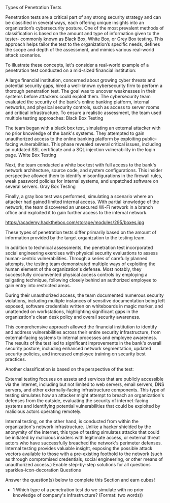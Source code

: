 Types of Penetration Tests

Penetration tests are a critical part of any strong security strategy and can be classified in several ways, each offering unique insights into an organization’s cybersecurity posture. One of the most prevalent methods of classification is based on the amount and type of information given to the tester- commonly known as Black Box, White Box, or Grey Box testing. This approach helps tailor the test to the organization’s specific needs, defines the scope and depth of the assessment, and mimics various real-world attack scenarios.

To illustrate these concepts, let's consider a real-world example of a penetration test conducted on a mid-sized financial institution:

A large financial institution, concerned about growing cyber threats and potential security gaps, hired a well-known cybersecurity firm to perform a thorough penetration test. The goal was to uncover weaknesses in their systems before attackers could exploit them. The cybersecurity team evaluated the security of the bank's online banking platform, internal networks, and physical security controls, such as access to server rooms and critical infrastructure. To ensure a realistic assessment, the team used multiple testing approaches:
Black Box Testing

The team began with a black box test, simulating an external attacker with no prior knowledge of the bank's systems. They attempted to gain unauthorized access to the online banking platform by exploiting public-facing vulnerabilities. This phase revealed several critical issues, including an outdated SSL certificate and a SQL injection vulnerability in the login page.
White Box Testing

Next, the team conducted a white box test with full access to the bank's network architecture, source code, and system configurations. This insider perspective allowed them to identify misconfigurations in the firewall rules, weak password policies for internal systems, and unpatched software on several servers.
Gray Box Testing

Finally, a gray box test was performed, simulating a scenario where an attacker had gained limited internal access. With partial knowledge of the network, the team discovered an unsecured Wi-Fi network in a branch office and exploited it to gain further access to the internal network.

https://academy.hackthebox.com/storage/modules/295/boxes.jpg

These types of penetration tests differ primarily based on the amount of information provided by the target organization to the testing team.

In addition to technical assessments, the penetration test incorporated social engineering exercises with physical security evaluations to assess human-centric vulnerabilities. Through a series of carefully planned attempts, the testing team demonstrated multiple ways of exploiting the human element of the organization's defense. Most notably, they successfully circumvented physical access controls by employing a tailgating technique, following closely behind an authorized employee to gain entry into restricted areas.

During their unauthorized access, the team documented numerous security violations, including multiple instances of sensitive documentation being left exposed, software credentials written on whiteboards in magic marker, and unattended on workstations, highlighting significant gaps in the organization's clean desk policy and overall security awareness.

This comprehensive approach allowed the financial institution to identify and address vulnerabilities across their entire security infrastructure, from external-facing systems to internal processes and employee awareness. The results of the test led to significant improvements in the bank's overall security posture, including enhanced network segmentation, updated security policies, and increased employee training on security best practices.

Another classification is based on the perspective of the test:

External testing focuses on assets and services that are publicly accessible via the internet, including but not limited to web servers, email servers, DNS servers, and other externally-facing infrastructure components. This type of testing simulates how an attacker might attempt to breach an organization's defenses from the outside, evaluating the security of internet-facing systems and identifying potential vulnerabilities that could be exploited by malicious actors operating remotely.

Internal testing, on the other hand, is conducted from within the organization's network infrastructure. Unlike a hacker shielded by the anonymity of the internet, this type of testing simulates attacks that could be initiated by malicious insiders with legitimate access, or external threat actors who have successfully breached the network's perimeter defenses. Internal testing provides valuable insight, exposing the possible attack vectors available to those with a pre-existing foothold to the network (such as through compromised credentials, social engineering, or other means of unauthorized access.)
Enable step-by-step solutions for all questions
sparkles-icon-decoration
Questions

Answer the question(s) below to complete this Section and earn cubes!
+ 1 Which type of a penetration test do we simulate with no prior knowledge of company's infrastructure? (Format: two words)) 
